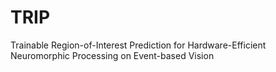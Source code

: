 # TRIP
Trainable Region-of-Interest Prediction for Hardware-Efficient Neuromorphic Processing on Event-based Vision
